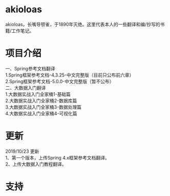 # akioloas
akioloas，长嘴导颚雀，于1890年灭绝。这里代表本人的一些翻译和编/抄写的书籍/工作笔记。<br />

# 项目介绍
一、Spring参考文档翻译<br />
1.Spring框架参考文档-4.3.25-中文完整版（目前只公布前六章）<br />
2.Spring框架参考文档-5.0.0-中文完整版（暂不公布）<br />
二、大数据入门翻译<br />
1.大数据实战入门全家桶1-基础篇<br />
2.大数据实战入门全家桶2-数据库篇<br />
3.大数据实战入门全家桶3-数据处理篇<br />
4.大数据实战入门全家桶4-可视化篇<br />

# 更新
2019/10/23 更新 <br />
1、第一个版本，上传Spring 4.x框架参考文档翻译。<br />
2、上传大数据入门教程翻译。<br />

# 支持


